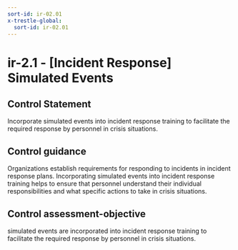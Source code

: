 ```yaml
---
sort-id: ir-02.01
x-trestle-global:
  sort-id: ir-02.01
---
```


# ir-2.1 - \[Incident Response\] Simulated Events

## Control Statement

Incorporate simulated events into incident response training to facilitate the required response by personnel in crisis situations.

## Control guidance

Organizations establish requirements for responding to incidents in incident response plans. Incorporating simulated events into incident response training helps to ensure that personnel understand their individual responsibilities and what specific actions to take in crisis situations.

## Control assessment-objective

simulated events are incorporated into incident response training to facilitate the required response by personnel in crisis situations.
